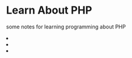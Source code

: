 # Learn About  PHP

some notes for learning programming about PHP

<list>
<li>
<a href="Basic-of-php.md"></a>
</li>
<li>
<a href="Laravel.md"></a>
</li>

<li>
<a href="Filament.md"></a>
</li>
</list>